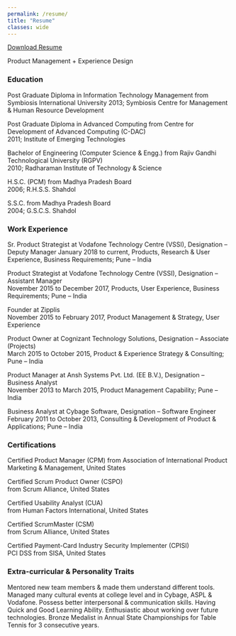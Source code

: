 ```yaml
---
permalink: /resume/
title: "Resume"
classes: wide
---
```


<a href="http://apple.com" title="Download">Download Resume</a>

Product Management + Experience Design

<h3>Education</h3>
Post Graduate Diploma in Information Technology Management from Symbiosis International University  
2013; Symbiosis Centre for Management & Human Resource Development 

Post Graduate Diploma in Advanced Computing from Centre for Development of Advanced Computing (C-DAC)  
2011; Institute of Emerging Technologies 

Bachelor of Engineering (Computer Science & Engg.) from Rajiv Gandhi Technological University (RGPV)  
2010; Radharaman Institute of Technology & Science 

H.S.C. (PCM) from Madhya Pradesh Board  
2006; R.H.S.S. Shahdol 

S.S.C. from Madhya Pradesh Board  
2004; G.S.C.S. Shahdol 

<h3>Work Experience</h3>
Sr. Product Strategist at Vodafone Technology Centre (VSSI), Designation – Deputy Manager  
January 2018 to current, Products, Research & User Experience, Business Requirements; Pune – India 

Product Strategist at Vodafone Technology Centre (VSSI), Designation – Assistant Manager  
November 2015 to December 2017, Products, User Experience, Business Requirements; Pune – India 

Founder at Zipplis  
November 2015 to February 2017, Product Management & Strategy, User Experience 

Product Owner at Cognizant Technology Solutions, Designation – Associate (Projects)  
March 2015 to October 2015, Product & Experience Strategy & Consulting; Pune – India 

Product Manager at Ansh Systems Pvt. Ltd. (EE B.V.), Designation – Business Analyst  
November 2013 to March 2015, Product Management Capability; Pune – India 

Business Analyst at Cybage Software, Designation – Software Engineer  
February 2011 to October 2013, Consulting & Development of Product & Applications; Pune – India 

<h3>Certifications</h3>
Certified Product Manager (CPM)  
from Association of International Product Marketing & Management, United States 

Certified Scrum Product Owner (CSPO)  
from Scrum Alliance, United States 

Certified Usability Analyst (CUA)  
from Human Factors International, United States 

Certified ScrumMaster (CSM)  
from Scrum Alliance, United States 

Certified Payment-Card Industry Security Implementer (CPISI)  
PCI DSS from SISA, United States 

<h3>Extra-curricular & Personality Traits</h3>
Mentored new team members & made them understand different tools.  
Managed many cultural events at college level and in Cybage, ASPL & Vodafone.  
Possess better interpersonal & communication skills.  
Having Quick and Good Learning Ability.  
Enthusiastic about working over future technologies.  
Bronze Medalist in Annual State Championships for Table Tennis for 3 consecutive years. 
